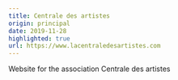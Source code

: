 ```yaml
---
title: Centrale des artistes
origin: principal
date: 2019-11-28
highlighted: true
url: https://www.lacentraledesartistes.com
---
```


Website for the association Centrale des artistes

<!--more-->
